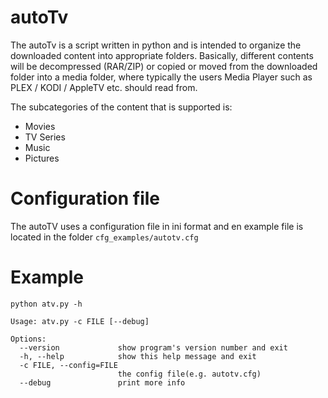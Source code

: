 # autoTv
The autoTv is a script written in python and is intended to organize the
downloaded content into appropriate folders. Basically, different contents will
be decompressed (RAR/ZIP) or copied or moved from the downloaded folder into a
media folder, where typically the users Media Player such as PLEX / KODI /
AppleTV etc. should read from.

The subcategories of the content that is supported is:
- Movies
- TV Series
- Music
- Pictures


# Configuration file
The autoTV uses a configuration file in ini format and en example file is
located in the folder `cfg_examples/autotv.cfg`

# Example
```
python atv.py -h

Usage: atv.py -c FILE [--debug]

Options:
  --version             show program's version number and exit
  -h, --help            show this help message and exit
  -c FILE, --config=FILE
                        the config file(e.g. autotv.cfg)
  --debug               print more info
```

